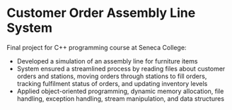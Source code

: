 # Customer Order Assembly Line System
Final project for C++ programming course at Seneca College:
* Developed a simulation of an assembly line for furniture items
* System ensured a streamlined process by reading files about customer orders and stations, moving orders through stations to fill orders, tracking fulfilment status of orders, and updating inventory levels
* Applied object-oriented programming, dynamic memory allocation, file handling, exception handling, stream manipulation, and data structures 
